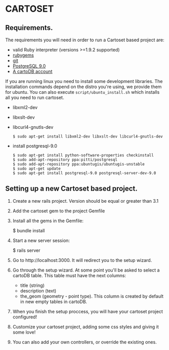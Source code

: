 CARTOSET
========

Requirements.
-------------

The requirements you will need in order to run a Cartoset based project are:

 - valid Ruby interpreter (versions >=1.9.2 supported)
 - [rubygems](http://rubygems.org/pages/download)
 - [git](http://git-scm.com/)
 - [PostgreSQL 9.0](http://www.postgresql.org/download/)
 - [A cartoDB account](http://cartodb.com)

 If you are running linux you need to install some development libraries. The installation commands depend on the distro you're using, we provide them for ubuntu. You can also execute ``script/ubuntu_install.sh`` which installs all you need to run cartoset.

  - libxml2-dev
  - libxslt-dev
  - libcurl4-gnutls-dev

        $ sudo apt-get install libxml2-dev libxslt-dev libcurl4-gnutls-dev

  - install postgresql-9.0

        $ sudo apt-get install python-software-properties checkinstall
        $ sudo add-apt-repository ppa:pitti/postgresql
        $ sudo add-apt-repository ppa:ubuntugis/ubuntugis-unstable
        $ sudo apt-get update
        $ sudo apt-get install postgresql-9.0 postgresql-server-dev-9.0



Setting up a new Cartoset based project.
----------------------------------------

1. Create a new rails project. Version should be equal or greater than 3.1

2. Add the cartoset gem to the project Gemfile

4. Install all the gems in the Gemfile:

	$ bundle install

5. Start a new server session:

	$ rails server

6. Go to http://localhost:3000. It will redirect you to the setup wizard.

7. Go through the setup wizard. At some point you'll be asked to select a cartoDB table. This table must have the next columns:
    - title (string)
    - description (text)
    - the_geom (geometry - point type). This column is created by
      default in new empty tables in cartoDB.

8. When you finish the setup proccess, you will have your cartoset project configured!

9. Customize your cartoset project, adding some css styles and giving it some love!

10. You can also add your own controllers, or override the existing ones.
